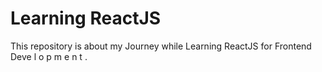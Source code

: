 # Learning ReactJS

This repository is about my Journey while Learning ReactJS for Frontend Deve l o p m e n t .


